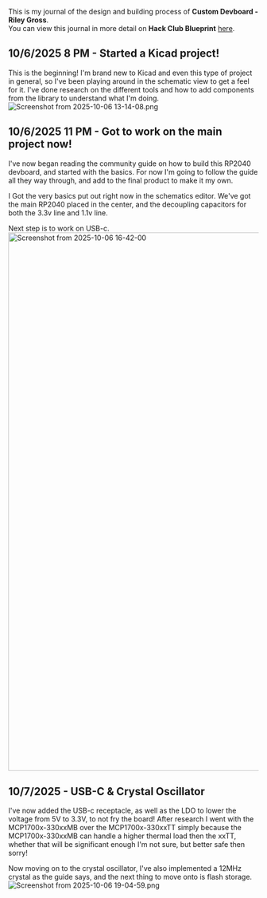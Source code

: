 <!--
  ===================    !!READ THIS NOTICE!!   ====================
  DO NOT edit this file manually. Your changes WILL BE OVERWRITTEN!
  This journal is auto generated and updated by Hack Club Blueprint.
  To edit this file, please edit your journal entries on Blueprint.
  ==================================================================
-->

This is my journal of the design and building process of **Custom Devboard - Riley Gross**.  
You can view this journal in more detail on **Hack Club Blueprint** [here](https://blueprint.hackclub.com/projects/252).


## 10/6/2025 8 PM - Started a Kicad project!  

This is the beginning! I'm brand new to Kicad and even this type of project in general, so I've been playing around in the schematic view to get a feel for it. I've done research on the different tools and how to add components from the library to understand what I'm doing.![Screenshot from 2025-10-06 13-14-08.png](https://blueprint.hackclub.com/user-attachments/blobs/redirect/eyJfcmFpbHMiOnsiZGF0YSI6ODA2LCJwdXIiOiJibG9iX2lkIn19--f693c70c080eadf7dccdd5718fc6fcfb0524a498/Screenshot%20from%202025-10-06%2013-14-08.png)
  

## 10/6/2025 11 PM - Got to work on the main project now!  

I've now began reading the community guide on how to build this RP2040 devboard, and started with the basics. For now I'm going to follow the guide all they way through, and add to the final product to make it my own.

I Got the very basics put out right now in the schematics editor. We've got the main RP2040 placed in the center, and the decoupling capacitors for both the 3.3v line and 1.1v line.

Next step is to work on USB-c.<img width="1920" height="1080" alt="Screenshot from 2025-10-06 16-42-00" src="https://github.com/user-attachments/assets/0f49f66c-682e-4c03-9abd-dbe9daec8446" />

  

## 10/7/2025 - USB-C & Crystal Oscillator  

I've now added the USB-c receptacle, as well as the LDO to lower the voltage from 5V to 3.3V, to not fry the board! After research I went with the MCP1700x-330xxMB over the MCP1700x-330xxTT simply because the MCP1700x-330xxMB can handle a higher thermal load then the xxTT, whether that will be significant enough I'm not sure, but better safe then sorry!

Now moving on to the crystal oscillator, I've also implemented a 12MHz crystal as the guide says, and the next thing to move onto is flash storage.![Screenshot from 2025-10-06 19-04-59.png](https://blueprint.hackclub.com/user-attachments/blobs/redirect/eyJfcmFpbHMiOnsiZGF0YSI6ODMzLCJwdXIiOiJibG9iX2lkIn19--e4de4477fed2540c7d29d3cf3d1aebe2f1c1bfd3/Screenshot%20from%202025-10-06%2019-04-59.png)


  

